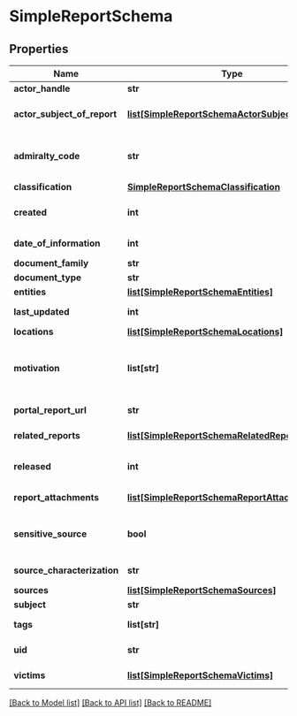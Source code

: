 # SimpleReportSchema


## Properties
Name | Type | Description | Notes
------------ | ------------- | ------------- | -------------
**actor_handle** | **str** | Actor&#39;s handle | [optional] 
**actor_subject_of_report** | [**list[SimpleReportSchemaActorSubjectOfReport]**](SimpleReportSchemaActorSubjectOfReport.md) | List of actors mentioned in report subject. | [optional] 
**admiralty_code** | **str** | Code as described [here](http://en.wikipedia.org/wiki/Admiralty_code). All Fintel reports have admiraltyCode&#x3D;&#x60;A1&#x60;. | [optional] 
**classification** | [**SimpleReportSchemaClassification**](SimpleReportSchemaClassification.md) |  | [optional] 
**created** | **int** | Date the report was &#x60;created&#x60; as Epoch Time. | [optional] 
**date_of_information** | **int** | Date of information as Epoch Time. | [optional] 
**document_family** | **str** | Document family. | [optional] 
**document_type** | **str** | Document type. | [optional] 
**entities** | [**list[SimpleReportSchemaEntities]**](SimpleReportSchemaEntities.md) | List of entities. | [optional] 
**last_updated** | **int** | Last modification date as Epoch Time. | [optional] 
**locations** | [**list[SimpleReportSchemaLocations]**](SimpleReportSchemaLocations.md) | Report &#x60;locations&#x60;. | [optional] 
**motivation** | **list[str]** | Actor&#39;s &#x60;motivation&#x60;. CC for Cyber Crime, CE for Cyber Espionage, HA for Hacktivism. | [optional] 
**portal_report_url** | **str** | URL to the report on the portal. | 
**related_reports** | [**list[SimpleReportSchemaRelatedReports]**](SimpleReportSchemaRelatedReports.md) | List of related reports. | [optional] 
**released** | **int** | Date the report was &#x60;released&#x60; as Epoch Time. | [optional] 
**report_attachments** | [**list[SimpleReportSchemaReportAttachments]**](SimpleReportSchemaReportAttachments.md) | List of report attachments. | [optional] 
**sensitive_source** | **bool** | Indicates if the document contains sensitive source derived information. | [optional] 
**source_characterization** | **str** | Source characterization. | [optional] 
**sources** | [**list[SimpleReportSchemaSources]**](SimpleReportSchemaSources.md) | List of &#x60;sources&#x60;. | [optional] 
**subject** | **str** | Report&#39;s &#x60;subject&#x60;. | 
**tags** | **list[str]** | Report&#39;s assigned &#x60;tags&#x60;. | [optional] 
**uid** | **str** | Unique report identifier. | 
**victims** | [**list[SimpleReportSchemaVictims]**](SimpleReportSchemaVictims.md) | Purported victims list. | [optional] 

[[Back to Model list]](../README.md#documentation-for-models) [[Back to API list]](../README.md#documentation-for-api-endpoints) [[Back to README]](../README.md)


